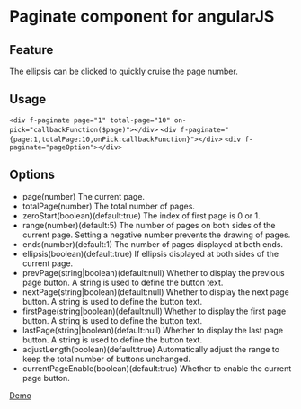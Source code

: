 # Paginate component for angularJS

## Feature
The ellipsis can be clicked to quickly cruise the page number.

## Usage
`<div f-paginate page="1" total-page="10" on-pick="callbackFunction($page)"></div>`
`<div f-paginate="{page:1,totalPage:10,onPick:callbackFunction}"></div>`
`<div f-paginate="pageOption"></div>`

## Options
* page(number)
The current page.
* totalPage(number)
The total number of pages.
* zeroStart(boolean)(default:true)
The index of first page is 0 or 1.
* range(number)(default:5)
The number of pages on both sides of the current page.
Setting a negative number prevents the drawing of pages.
* ends(number)(default:1)
The number of pages displayed at both ends.
* ellipsis(boolean)(default:true)
If ellipsis displayed at both sides of the current page.
* prevPage(string|boolean)(default:null)
Whether to display the previous page button. A string is used to define the button text.
* nextPage(string|boolean)(default:null)
Whether to display the next page button. A string is used to define the button text.
* firstPage(string|boolean)(default:null)
Whether to display the first page button. A string is used to define the button text.
* lastPage(string|boolean)(default:null)
Whether to display the last page button. A string is used to define the button text.
* adjustLength(boolean)(default:true)
Automatically adjust the range to keep the total number of buttons unchanged.
* currentPageEnable(boolean)(default:true)
Whether to enable the current page button.

[Demo](http://htmlpreview.github.io/?https://raw.githubusercontent.com/foyzhao/angular-paginate/master/demo/index.html)
